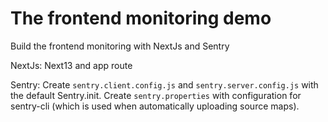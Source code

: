 # The frontend monitoring demo
  Build the frontend monitoring with NextJs and Sentry

NextJs:
  Next13 and app route

Sentry:
  Create `sentry.client.config.js` and `sentry.server.config.js` with the default Sentry.init.
  Create `sentry.properties` with configuration for sentry-cli (which is used when automatically uploading source maps).